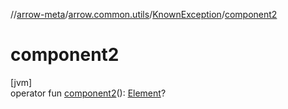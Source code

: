 //[arrow-meta](../../../index.md)/[arrow.common.utils](../index.md)/[KnownException](index.md)/[component2](component2.md)

# component2

[jvm]\
operator fun [component2](component2.md)(): [Element](https://docs.oracle.com/javase/8/docs/api/javax/lang/model/element/Element.html)?
